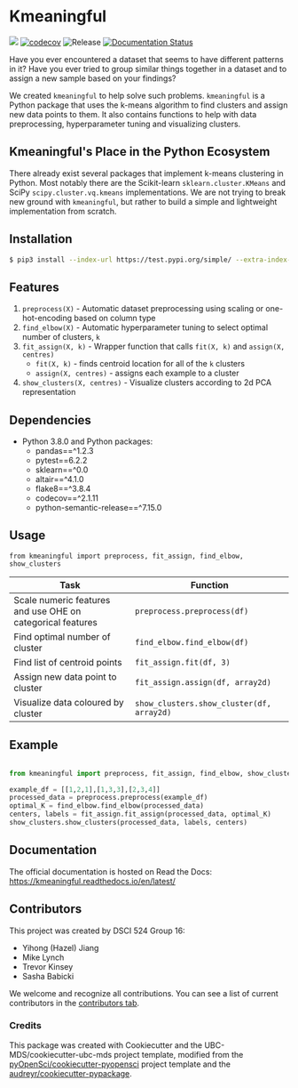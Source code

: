 # Kmeaningful 

![](https://github.com/UBC-MDS/kmeaningful/workflows/build/badge.svg) [![codecov](https://codecov.io/gh/UBC-MDS/kmeaningful/branch/main/graph/badge.svg)](https://codecov.io/gh/UBC-MDS/kmeaningful) ![Release](https://github.com/UBC-MDS/kmeaningful/workflows/Release/badge.svg) [![Documentation Status](https://readthedocs.org/projects/kmeaningful/badge/?version=latest)](https://kmeaningful.readthedocs.io/en/latest/?badge=latest)

Have you ever encountered a dataset that seems to have different patterns in it? Have you ever tried to group similar things together in a dataset and to assign a new sample based on your findings? 

We created `kmeaningful` to help solve such problems. `kmeaningful` is a Python package that uses the k-means algorithm to find clusters and assign new data points to them. It also contains functions to help with data preprocessing, hyperparameter tuning and visualizing clusters.

## Kmeaningful's Place in the Python Ecosystem

There already exist several packages that implement k-means clustering in Python. Most notably there are the Scikit-learn `sklearn.cluster.KMeans` and SciPy `scipy.cluster.vq.kmeans` implementations. We are not trying to break new ground with `kmeaningful`, but rather to build a simple and lightweight implementation from scratch.

## Installation

```bash
$ pip3 install --index-url https://test.pypi.org/simple/ --extra-index-url https://pypi.org/simple kmeaningful==0.2.0
```

## Features

1. `preprocess(X)` - Automatic dataset preprocessing using scaling or one-hot-encoding based on column type
2. `find_elbow(X)` - Automatic hyperparameter tuning to select optimal number of clusters, `k`
3. `fit_assign(X, k)` - Wrapper function that calls `fit(X, k)` and `assign(X, centres)`
    - `fit(X, k)` - finds centroid location for all of the `k` clusters
    - `assign(X, centres)` - assigns each example to a cluster
4. `show_clusters(X, centres)` - Visualize clusters according to 2d PCA representation

## Dependencies

- Python 3.8.0 and Python packages:
    - pandas==^1.2.3
    - pytest==6.2.2 
    - sklearn==^0.0 
    - altair==^4.1.0
    - flake8==^3.8.4 
    - codecov==^2.1.11
    - python-semantic-release==^7.15.0

## Usage

`from kmeaningful import preprocess, fit_assign, find_elbow, show_clusters`

| Task | Function  |
|------------|-----|
| Scale numeric features and use OHE on categorical features| `preprocess.preprocess(df)`|
| Find optimal number of cluster| `find_elbow.find_elbow(df)`|
| Find list of centroid points| `fit_assign.fit(df, 3)`|
| Assign new data point to cluster| `fit_assign.assign(df, array2d)`|
| Visualize data coloured by cluster| `show_clusters.show_cluster(df, array2d)`|

## Example

``` py

from kmeaningful import preprocess, fit_assign, find_elbow, show_clusters

example_df = [[1,2,1],[1,3,3],[2,3,4]]
processed_data = preprocess.preprocess(example_df)
optimal_K = find_elbow.find_elbow(processed_data)
centers, labels = fit_assign.fit_assign(processed_data, optimal_K)
show_clusters.show_clusters(processed_data, labels, centers)

```


## Documentation

The official documentation is hosted on Read the Docs: https://kmeaningful.readthedocs.io/en/latest/

## Contributors
This project was created by DSCI 524 Group 16: 
- Yihong (Hazel) Jiang
- Mike Lynch
- Trevor Kinsey
- Sasha Babicki

We welcome and recognize all contributions. You can see a list of current contributors in the [contributors tab](https://github.com/UBC-MDS/kmeaningful/graphs/contributors).

### Credits

This package was created with Cookiecutter and the UBC-MDS/cookiecutter-ubc-mds project template, modified from the [pyOpenSci/cookiecutter-pyopensci](https://github.com/pyOpenSci/cookiecutter-pyopensci) project template and the [audreyr/cookiecutter-pypackage](https://github.com/audreyr/cookiecutter-pypackage).
